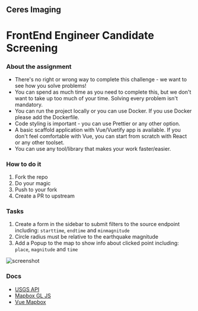 ## Ceres Imaging

# FrontEnd Engineer Candidate Screening

### About the assignment

- There's no right or wrong way to complete this challenge - we want to see how you solve problems!
- You can spend as much time as you need to complete this, but we don't want to take up too much of your time. Solving every problem isn't mandatory.
- You can run the project locally or you can use Docker. If you use Docker please add the Dockerfile.
- Code styling is important - you can use Prettier or any other option.
- A basic scaffold application with Vue/Vuetify app is available. If you don't feel comfortable with Vue, you can start from scratch with React or any other toolset.
- You can use any tool/library that makes your work faster/easier.

### How to do it

1. Fork the repo
1. Do your magic
1. Push to your fork
1. Create a PR to upstream

### Tasks

1. Create a form in the sidebar to submit filters to the source endpoint including: `starttime`, `endtime` and `minmagnitude`
1. Circle radius must be relative to the earthquake magnitude
1. Add a Popup to the map to show info about clicked point including: `place`, `magnitude` and `time`

![screenshot](https://user-images.githubusercontent.com/360260/120043690-cabf9780-bfe2-11eb-8771-8e5e79f025f7.png)

### Docs

- [USGS API](https://earthquake.usgs.gov/fdsnws/event/1/#parameters)
- [Mapbox GL JS](https://docs.mapbox.com/mapbox-gl-js/api/)
- [Vue Mapbox](https://vue-mapbox-gl.meta.fr/)
